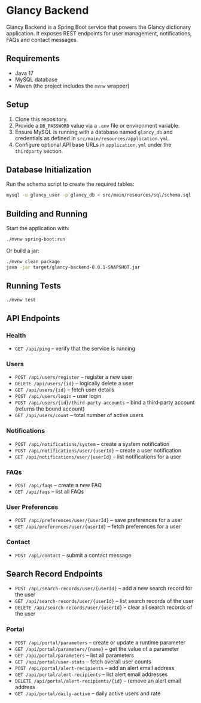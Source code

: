 # Glancy Backend

Glancy Backend is a Spring Boot service that powers the Glancy dictionary application. It exposes REST endpoints for user management, notifications, FAQs and contact messages.

## Requirements

- Java 17
- MySQL database
- Maven (the project includes the `mvnw` wrapper)

## Setup

1. Clone this repository.
2. Provide a `DB_PASSWORD` value via a `.env` file or environment variable.
3. Ensure MySQL is running with a database named `glancy_db` and credentials as defined in `src/main/resources/application.yml`.
4. Configure optional API base URLs in `application.yml` under the `thirdparty` section.

## Database Initialization

Run the schema script to create the required tables:
```bash
mysql -u glancy_user -p glancy_db < src/main/resources/sql/schema.sql
```

## Building and Running

Start the application with:

```bash
./mvnw spring-boot:run
```

Or build a jar:

```bash
./mvnw clean package
java -jar target/glancy-backend-0.0.1-SNAPSHOT.jar
```

## Running Tests

```bash
./mvnw test
```
## API Endpoints

### Health
- `GET /api/ping` – verify that the service is running

### Users
- `POST /api/users/register` – register a new user
- `DELETE /api/users/{id}` – logically delete a user
- `GET /api/users/{id}` – fetch user details
- `POST /api/users/login` – user login
- `POST /api/users/{id}/third-party-accounts` – bind a third‑party account (returns the bound account)
- `GET /api/users/count` – total number of active users

### Notifications
- `POST /api/notifications/system` – create a system notification
- `POST /api/notifications/user/{userId}` – create a user notification
- `GET /api/notifications/user/{userId}` – list notifications for a user

### FAQs
- `POST /api/faqs` – create a new FAQ
- `GET /api/faqs` – list all FAQs

### User Preferences
- `POST /api/preferences/user/{userId}` – save preferences for a user
- `GET /api/preferences/user/{userId}` – fetch preferences for a user

### Contact
- `POST /api/contact` – submit a contact message

## Search Record Endpoints

- `POST /api/search-records/user/{userId}` – add a new search record for the user
- `GET /api/search-records/user/{userId}` – list search records of the user
- `DELETE /api/search-records/user/{userId}` – clear all search records of the user


### Portal
- `POST /api/portal/parameters` – create or update a runtime parameter
- `GET /api/portal/parameters/{name}` – get the value of a parameter
- `GET /api/portal/parameters` – list all parameters
- `GET /api/portal/user-stats` – fetch overall user counts
- `POST /api/portal/alert-recipients` – add an alert email address
- `GET /api/portal/alert-recipients` – list alert email addresses
- `DELETE /api/portal/alert-recipients/{id}` – remove an alert email address
- `GET /api/portal/daily-active` – daily active users and rate

